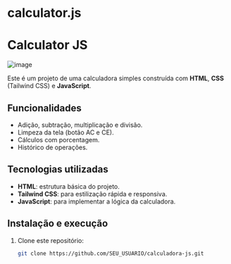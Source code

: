 # calculator.js
# Calculator JS
![image](https://github.com/user-attachments/assets/2a98c8e8-5924-41e0-9c3c-485f08846dd0)


Este é um projeto de uma calculadora simples construída com **HTML**, **CSS** (Tailwind CSS) e **JavaScript**.

## Funcionalidades

- Adição, subtração, multiplicação e divisão.
- Limpeza da tela (botão AC e CE).
- Cálculos com porcentagem.
- Histórico de operações.

## Tecnologias utilizadas

- **HTML**: estrutura básica do projeto.
- **Tailwind CSS**: para estilização rápida e responsiva.
- **JavaScript**: para implementar a lógica da calculadora.

## Instalação e execução

1. Clone este repositório:

   ```bash
   git clone https://github.com/SEU_USUARIO/calculadora-js.git
